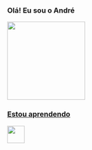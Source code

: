 ### Olá! Eu sou o André 

<div>
<a href="https://github.com/andre-luiz-aquino">
<img height="180em" src="https://github-readme-stats.vercel.app/api?username=andre-luiz-aquino&show_icons=true&theme=dark&include_all_commits=true&count_private=true"/>
</div>

### Estou aprendendo

<img src="https://cdn.jsdelivr.net/gh/devicons/devicon/icons/python/python-original-wordmark.svg" width="40" height="40" />
          
  
